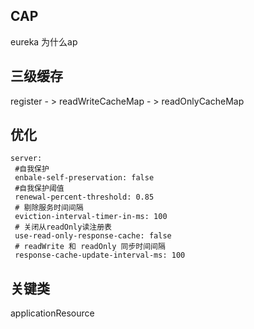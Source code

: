 ## CAP

eureka 为什么ap

## 三级缓存

register    - >    readWriteCacheMap    - >   readOnlyCacheMap

## 优化

```
server:
 #自我保护
 enbale-self-preservation: false
 #自我保护阈值
 renewal-percent-threshold: 0.85
 # 剔除服务时间间隔
 eviction-interval-timer-in-ms: 100
 # 关闭从readOnly读注册表
 use-read-only-response-cache: false
 # readWrite 和 readOnly 同步时间间隔
 response-cache-update-interval-ms: 100
```



## 关键类

applicationResource